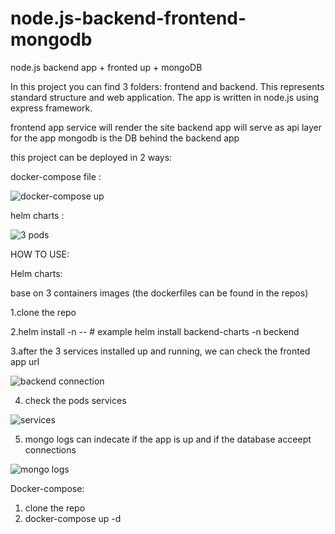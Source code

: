 # node.js-backend-frontend-mongodb
node.js backend app + fronted up + mongoDB


In this project you can find 3 folders: frontend and backend.
This represents standard structure and web application.
The app is written in node.js using express framework.

frontend app service will render the site
backend app will serve as api layer for the app
mongodb is the DB behind the backend app


this project can be deployed in 2 ways:

docker-compose file :


![docker-compose up](https://user-images.githubusercontent.com/22144148/114088136-6115ed80-98bd-11eb-85aa-f2c2c2d37942.jpg)

helm charts :


![3 pods](https://user-images.githubusercontent.com/22144148/114088189-712dcd00-98bd-11eb-84d9-0452f2a775b2.jpg)

HOW TO USE:

Helm charts:

base on 3 containers images (the dockerfiles can be found in the repos)

1.clone the repo


2.helm install <service-name> -n <namespace>  -- # example helm install backend-charts -n beckend


3.after the 3 services installed up and running, we can check the fronted app url 


![backend connection](https://user-images.githubusercontent.com/22144148/114088874-2b253900-98be-11eb-894e-df0cfde2b0e7.jpg)
  
 
 
 4. check the pods services
 
 
 ![services](https://user-images.githubusercontent.com/22144148/114088969-46904400-98be-11eb-8600-e27016f4b9ba.jpg)


5. mongo logs can indecate if the app is up and if the database acceept connections



![mongo logs](https://user-images.githubusercontent.com/22144148/114089079-67589980-98be-11eb-8a46-a4f004c815e3.jpg)

 

Docker-compose:

1. clone the repo
2. docker-compose up -d
